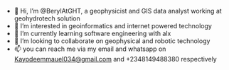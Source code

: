 - 👋 Hi, I’m @BerylAtGHT, a geophysicist and GIS data analyst working at geohydrotech solution 
- 👀 I’m interested in geoinformatics and internet powered technology
- 🌱 I’m currently learning software engineering with alx 
- 💞️ I’m looking to collaborate on geophysical and robotic technology 
- 📫 you can reach me via my email and whatsapp on Kayodeemmauel034@gmail.com and +2348149488380 respectively

<!---
BerylAtGHT/BerylAtGHT is a ✨ special ✨ repository because its `README.md` (this file) appears on your GitHub profile.
You can click the Preview link to take a look at your changes.
--->
